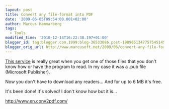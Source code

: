 ```yaml
---
layout: post
title: Convert any file-format into PDF
date: '2009-06-05T09:54:00.001+02:00'
author: Marcus Hammarberg
tags:
  - Tools
modified_time: '2010-12-14T16:22:38.197+01:00'
blogger_id: tag:blogger.com,1999:blog-36533086.post-1989651347757545145
blogger_orig_url: http://www.marcusoft.net/2009/06/convert-any-file-format-into-pdf.html
---
```



[This service](http://www.en.conv2pdf.com/) is really great when you get
one of those files that you don't know how or have the program to read.
In my case it was a .pub file (Microsoft Publisher).

Now you don't have to download any readers... And for up to 6 MB it's
free.

It's been done! It's solved! I don't know how but it is...

<http://www.en.conv2pdf.com/>
